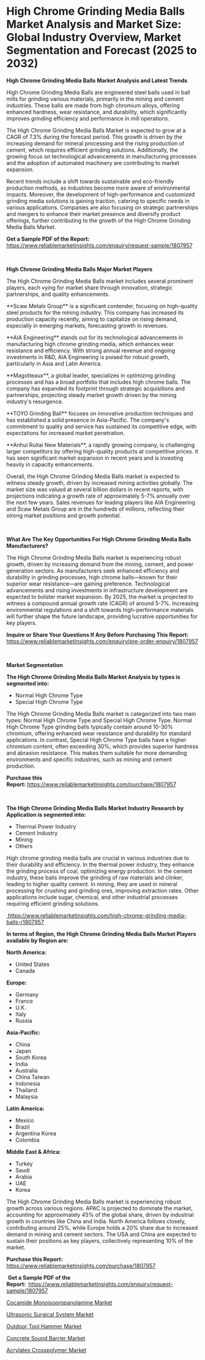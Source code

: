 <p><h1>High Chrome Grinding Media Balls Market Analysis and Market Size: Global Industry Overview, Market Segmentation and Forecast (2025 to 2032)</h1></p><p><strong>High Chrome Grinding Media Balls Market Analysis and Latest Trends</strong></p>
<p><p>High Chrome Grinding Media Balls are engineered steel balls used in ball mills for grinding various materials, primarily in the mining and cement industries. These balls are made from high chromium alloys, offering enhanced hardness, wear resistance, and durability, which significantly improves grinding efficiency and performance in mill operations.</p><p>The High Chrome Grinding Media Balls Market is expected to grow at a CAGR of 7.3% during the forecast period. This growth is driven by the increasing demand for mineral processing and the rising production of cement, which requires efficient grinding solutions. Additionally, the growing focus on technological advancements in manufacturing processes and the adoption of automated machinery are contributing to market expansion.</p><p>Recent trends include a shift towards sustainable and eco-friendly production methods, as industries become more aware of environmental impacts. Moreover, the development of high-performance and customized grinding media solutions is gaining traction, catering to specific needs in various applications. Companies are also focusing on strategic partnerships and mergers to enhance their market presence and diversify product offerings, further contributing to the growth of the High Chrome Grinding Media Balls Market.</p></p>
<p><strong>Get a Sample PDF of the Report:&nbsp;</strong> <a href="https://www.reliablemarketinsights.com/enquiry/request-sample/1807957?utm_campaign=2112&utm_medium=2&utm_source=Github&utm_content=ia&utm_term=30012025&utm_id=high-chrome-grinding-media-balls">https://www.reliablemarketinsights.com/enquiry/request-sample/1807957</a></p>
<p>&nbsp;</p>
<p><strong>High Chrome Grinding Media Balls Major Market Players</strong></p>
<p><p>The High Chrome Grinding Media Balls market includes several prominent players, each vying for market share through innovation, strategic partnerships, and quality enhancements. </p><p>**Scaw Metals Group** is a significant contender, focusing on high-quality steel products for the mining industry. This company has increased its production capacity recently, aiming to capitalize on rising demand, especially in emerging markets, forecasting growth in revenues.</p><p>**AIA Engineering** stands out for its technological advancements in manufacturing high chrome grinding media, which enhances wear resistance and efficiency. With strong annual revenue and ongoing investments in R&D, AIA Engineering is poised for robust growth, particularly in Asia and Latin America.</p><p>**Magotteaux**, a global leader, specializes in optimizing grinding processes and has a broad portfolio that includes high chrome balls. The company has expanded its footprint through strategic acquisitions and partnerships, projecting steady market growth driven by the mining industry's resurgence.</p><p>**TOYO Grinding Ball** focuses on innovative production techniques and has established a solid presence in Asia-Pacific. The company's commitment to quality and service has sustained its competitive edge, with expectations for increased market penetration.</p><p>**Anhui Ruitai New Materials**, a rapidly growing company, is challenging larger competitors by offering high-quality products at competitive prices. It has seen significant market expansion in recent years and is investing heavily in capacity enhancements.</p><p>Overall, the High Chrome Grinding Media Balls market is expected to witness steady growth, driven by increased mining activities globally. The market size was valued at several billion dollars in recent reports, with projections indicating a growth rate of approximately 5-7% annually over the next few years. Sales revenues for leading players like AIA Engineering and Scaw Metals Group are in the hundreds of millions, reflecting their strong market positions and growth potential.</p></p>
<p>&nbsp;</p>
<p><strong>What Are The Key Opportunities For High Chrome Grinding Media Balls Manufacturers?</strong></p>
<p><p>The High Chrome Grinding Media Balls market is experiencing robust growth, driven by increasing demand from the mining, cement, and power generation sectors. As manufacturers seek enhanced efficiency and durability in grinding processes, high chrome balls—known for their superior wear resistance—are gaining preference. Technological advancements and rising investments in infrastructure development are expected to bolster market expansion. By 2025, the market is projected to witness a compound annual growth rate (CAGR) of around 5-7%. Increasing environmental regulations and a shift towards high-performance materials will further shape the future landscape, providing lucrative opportunities for key players.</p></p>
<p><strong>Inquire or Share Your Questions If Any Before Purchasing This Report:</strong> <a href="https://www.reliablemarketinsights.com/enquiry/pre-order-enquiry/1807957?utm_campaign=2112&utm_medium=2&utm_source=Github&utm_content=ia&utm_term=30012025&utm_id=high-chrome-grinding-media-balls">https://www.reliablemarketinsights.com/enquiry/pre-order-enquiry/1807957</a></p>
<p>&nbsp;</p>
<p><strong>Market Segmentation</strong></p>
<p><strong>The High Chrome Grinding Media Balls Market Analysis by types is segmented into:</strong></p>
<p><ul><li>Normal High Chrome Type</li><li>Special High Chrome Type</li></ul></p>
<p><p>The High Chrome Grinding Media Balls market is categorized into two main types: Normal High Chrome Type and Special High Chrome Type. Normal High Chrome Type grinding balls typically contain around 10-30% chromium, offering enhanced wear resistance and durability for standard applications. In contrast, Special High Chrome Type balls have a higher chromium content, often exceeding 30%, which provides superior hardness and abrasion resistance. This makes them suitable for more demanding environments and specific industries, such as mining and cement production.</p></p>
<p><strong>Purchase this Report:&nbsp;</strong><a href="https://www.reliablemarketinsights.com/purchase/1807957?utm_campaign=2112&utm_medium=2&utm_source=Github&utm_content=ia&utm_term=30012025&utm_id=high-chrome-grinding-media-balls">https://www.reliablemarketinsights.com/purchase/1807957</a></p>
<p>&nbsp;</p>
<p><strong>The High Chrome Grinding Media Balls Market Industry Research by Application is segmented into:</strong></p>
<p><ul><li>Thermal Power Industry</li><li>Cement Industry</li><li>Mining</li><li>Others</li></ul></p>
<p><p>High chrome grinding media balls are crucial in various industries due to their durability and efficiency. In the thermal power industry, they enhance the grinding process of coal, optimizing energy production. In the cement industry, these balls improve the grinding of raw materials and clinker, leading to higher quality cement. In mining, they are used in mineral processing for crushing and grinding ores, improving extraction rates. Other applications include sugar, chemical, and other industrial processes requiring efficient grinding solutions.</p></p>
<p><a href="https://www.reliablemarketinsights.com/high-chrome-grinding-media-balls-r1807957?utm_campaign=2112&utm_medium=2&utm_source=Github&utm_content=ia&utm_term=30012025&utm_id=high-chrome-grinding-media-balls">&nbsp;https://www.reliablemarketinsights.com/high-chrome-grinding-media-balls-r1807957</a></p>
<p><strong>In terms of Region, the High Chrome Grinding Media Balls Market Players available by Region are:</strong></p>
<p>
    <p> <strong> North America: </strong>
        <ul>
            <li>United States</li>
            <li>Canada</li>
        </ul>
        </p> 
    <p> <strong> Europe: </strong>
        <ul>
            <li>Germany</li>
            <li>France</li>
            <li>U.K.</li>
            <li>Italy</li>
            <li>Russia</li>
        </ul>
        </p> 
    <p> <strong> Asia-Pacific: </strong>
        <ul>
            <li>China</li>
            <li>Japan</li>
            <li>South Korea</li>
            <li>India</li>
            <li>Australia</li>
            <li>China Taiwan</li>
            <li>Indonesia</li>
            <li>Thailand</li>
            <li>Malaysia</li>
        </ul>
        </p> 
    <p> <strong> Latin America: </strong>
        <ul>
            <li>Mexico</li>
            <li>Brazil</li>
            <li>Argentina Korea</li>
            <li>Colombia</li>
        </ul>
        </p> 
    <p> <strong> Middle East & Africa: </strong>
        <ul>
            <li>Turkey</li>
            <li>Saudi</li>
            <li>Arabia</li>
            <li>UAE</li>
            <li>Korea</li>
        </ul>
    </p>
    </p>
<p><p>The High Chrome Grinding Media Balls market is experiencing robust growth across various regions. APAC is projected to dominate the market, accounting for approximately 45% of the global share, driven by industrial growth in countries like China and India. North America follows closely, contributing around 25%, while Europe holds a 20% share due to increased demand in mining and cement sectors. The USA and China are expected to sustain their positions as key players, collectively representing 10% of the market.</p></p>
<p><strong>Purchase this Report: </strong><a href="https://www.reliablemarketinsights.com/purchase/1807957?utm_campaign=2112&utm_medium=2&utm_source=Github&utm_content=ia&utm_term=30012025&utm_id=high-chrome-grinding-media-balls">https://www.reliablemarketinsights.com/purchase/1807957</a></p>
<p>&nbsp;<strong>Get a Sample PDF of the Report:&nbsp;&nbsp;</strong><a href="https://www.reliablemarketinsights.com/enquiry/request-sample/1807957?utm_campaign=2112&utm_medium=2&utm_source=Github&utm_content=ia&utm_term=30012025&utm_id=high-chrome-grinding-media-balls">https://www.reliablemarketinsights.com/enquiry/request-sample/1807957</a></p>
<p><strong></strong></p>
<p><p><a href="https://www.linkedin.com/pulse/cocamide-monoisopropanolamine-market-growth-outlook-comprehensive-oh1ee?utm_campaign=2112&utm_medium=2&utm_source=Github&utm_content=ia&utm_term=30012025&utm_id=high-chrome-grinding-media-balls">Cocamide Monoisopropanolamine Market</a></p><p><a href="https://www.linkedin.com/pulse/market-revenue-growth-forecast-ultrasonic-surgical-system-81-jplse?utm_campaign=2112&utm_medium=2&utm_source=Github&utm_content=ia&utm_term=30012025&utm_id=high-chrome-grinding-media-balls">Ultrasonic Surgical System Market</a></p><p><a href="https://www.linkedin.com/pulse/strategic-insights-outdoor-tool-hammer-market-stakeholder-impacts-hgu4e?utm_campaign=2112&utm_medium=2&utm_source=Github&utm_content=ia&utm_term=30012025&utm_id=high-chrome-grinding-media-balls">Outdoor Tool Hammer Market</a></p><p><a href="https://www.linkedin.com/pulse/growth-journey-concrete-sound-barrier-market-uncovering-108-gti2e?utm_campaign=2112&utm_medium=2&utm_source=Github&utm_content=ia&utm_term=30012025&utm_id=high-chrome-grinding-media-balls">Concrete Sound Barrier Market</a></p><p><a href="https://www.linkedin.com/pulse/acrylates-crosspolymer-market-analysis-present-size-growth-j0uue?utm_campaign=2112&utm_medium=2&utm_source=Github&utm_content=ia&utm_term=30012025&utm_id=high-chrome-grinding-media-balls">Acrylates Crosspolymer Market</a></p></p>